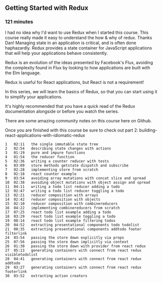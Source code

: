 ## Getting Started with Redux
### 121 minutes

I had no idea why I'd want to use Redux when I started this course. This course really made it easy to understand the how & why of redux. Thanks Dan!
Managing state in an application is critical, and is often done haphazardly. Redux provides a state container for JavaScript applications that will help your applications behave consistently.

Redux is an evolution of the ideas presented by Facebook's Flux, avoiding the complexity found in Flux by looking to how applications are built with the Elm language.

Redux is useful for React applications, but React is not a requirement!

In this series, we will learn the basics of Redux, so that you can start using it to simplify your applications.

It's highly recommended that you have a quick read of the Redux documentation alongside or before you watch the series.

There are some amazing community notes on this course here on Github.

Once you are finished with this course be sure to check out part 2: building-react-applications-with-idiomatic-redux

	1	02:11	the single immutable state tree
	2	02:54	describing state changes with actions
	3	01:19	pure and impure functions
	4	01:54	the reducer function
	5	02:36	writing a counter reducer with tests
	6	03:09	store methods getstate dispatch and subscribe
	7	02:28	implementing store from scratch
	8	02:18	react counter example
	9	03:54	avoiding array mutations with concat slice and spread
	10	02:38	avoiding object mutations with object assign and spread
	11	04:11	writing a todo list reducer adding a todo
	12	02:47	writing a todo list reducer toggling a todo
	13	02:21	reducer composition with arrays
	14	02:42	reducer composition with objects
	15	02:10	reducer composition with combinereducers
	16	04:22	implementing combinereducers from scratch
	17	07:25	react todo list example adding a todo
	18	03:29	react todo list example toggling a todo
	19	08:14	react todo list example filtering todos
	20	04:52	extracting presentational components todo todolist
	21	08:35	extracting presentational components addtodo footer filterlink
	24	03:54	passing the store down explicitly via props
	25	07:56	passing the store down implicitly via context
	26	01:30	passing the store down with provider from react redux
	27	05:13	generating containers with connect from react redux visibletodolist
	28	04:41	generating containers with connect from react redux addtodo
	29	03:27	generating containers with connect from react redux footerlink
	30	03:52	extracting action creators